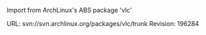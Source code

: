 Import from ArchLinux's ABS package 'vlc'

URL: svn://svn.archlinux.org/packages/vlc/trunk
Revision: 196284
